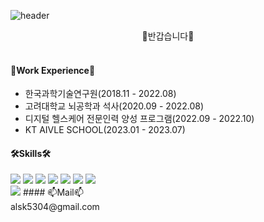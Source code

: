 ![header](https://capsule-render.vercel.app/api?type=waving&color=auto&height=200&section=header&text=Mina%20Github&fontSize=60)

<div align = 'center'>
 👋반갑습니다👋<br/>
</div><br/>

#### 🔭Work Experience🔭
* 한국과학기술연구원(2018.11 - 2022.08)
* 고려대학교 뇌공학과 석사(2020.09 - 2022.08)
* 디지털 헬스케어 전문인력 양성 프로그램(2022.09 - 2022.10)
* KT AIVLE SCHOOL(2023.01 - 2023.07)


#### 🛠Skills🛠
<div>
 <img src="https://img.shields.io/badge/Python-3776AB?style=flat&logo=Python&logoColor=white"/>
 <img src="https://img.shields.io/badge/TensorFlow-FF6F00?style=flat&logo=TensorFlow&logoColor=white"/>
 <img src="https://img.shields.io/badge/Keras-D00000?style=flat&logo=Keras&logoColor=white"/>
 <img src="https://img.shields.io/badge/Django-092E20?style=flat&logo=Django&logoColor=white"/>
 <img src="https://img.shields.io/badge/MySQL-4479A1?style=flat&logo=MySQL&logoColor=white"/>
 <img src="https://img.shields.io/badge/Figma-F24E1E?style=flat&logo=Figma&logoColor=white"/>
 <img src="https://img.shields.io/badge/GitHub-181717?style=flat&logo=GitHub&logoColor=white"/>
</div>
 <img src="https://www.openbadge-global.com/ns/portal/openbadge/public/assertions/user/cy9ObE56WExkcE9GdXJ4SEhQZ05LQT09"/>
#### 📫Mail📫<br/>
alsk5304@gmail.com

<!--
**p-miina/p-miina** is a ✨ _special_ ✨ repository because its `README.md` (this file) appears on your GitHub profile.

Here are some ideas to get you started:

- 🔭 I’m currently working on ...
- 🌱 I’m currently learning ...
- 👯 I’m looking to collaborate on ...
- 🤔 I’m looking for help with ...
- 💬 Ask me about ...
- 📫 How to reach me: ...
- 😄 Pronouns: ...
- ⚡ Fun fact: ...
-->
